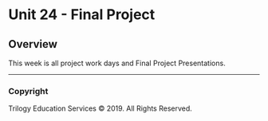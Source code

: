 # Unit 24 - Final Project

## Overview

This week is all project work days and Final Project Presentations.
- - -

### Copyright

Trilogy Education Services © 2019. All Rights Reserved.
